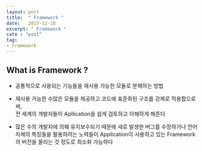 ```yaml
---
layout: post
title:  " Framework "
date:   2017-12-18
excerpt: " Framework "
cate : "post"
tag:
- Framework
---
```


## What is Framework ?

* 공통적으로 사용되는 기능들을 재사용 가능한 모듈로 분해하는 방법

* 재사용 가능한 수많은 모듈을 제공하고 코드에 표준화된 구조를 강제로 적용함으로써, <br> 전 세계의 개발자들이 Apllication을 쉽게 검토하고 이해하게 해준다

* 많은 수의 개발자에 의해 유지보수되기 때문에 새로 발생한 버그를 수정하거나 언어 자체의 특징들을 활용하려는 노력들이 Application이 사용하고 있는 Framework의 버전을 올리는 것 정도로 최소화 가능하다

